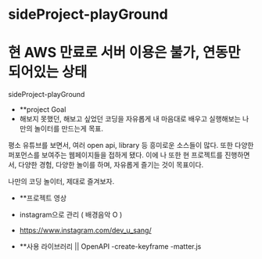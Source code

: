 # sideProject-playGround
# 현 AWS 만료로 서버 이용은 불가, 연동만 되어있는 상태

sideProject-playGround

- **project Goal
- 해보지 못했던, 해보고 싶었던 코딩을 자유롭게 내 마음대로 배우고 실행해보는 나만의 놀이터를 만드는게 목표.

평소 유튜브를 보면서, 여러 open api, library 등 흥미로운 소스들이 많다. 또한 다양한 퍼포먼스를 보여주는 웹페이지들을 접하게 됐다.
이에 나 또한 현 프로젝트를 진행하면서, 다양한 경험, 다양한 놀이를 하며, 자유롭게 즐기는 것이 목표이다.

나만의 코딩 놀이터, 제대로 즐겨보자.

- **프로젝트 영상
- instagram으로 관리 ( 배경음악 O )
- https://www.instagram.com/dev_u_sang/

- **사용 라이브러리 || OpenAPI
-create-keyframe
-matter.js
